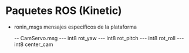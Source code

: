 # Paquetes ROS (Kinetic)

- ronin_msgs
  mensajes específicos de la plataforma
  
  -- CamServo.msg
  --- int8 rot_yaw
  --- int8 rot_pitch
  --- int8 rot_roll
  --- int8 center_cam
  
  


